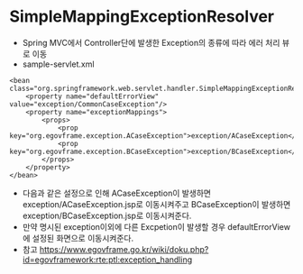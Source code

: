 # SimpleMappingExceptionResolver

- Spring MVC에서 Controller단에 발생한 Exception의 종류에 따라 에러 처리 뷰로 이동<br>
- sample-servlet.xml<br>
~~~
<bean class="org.springframework.web.servlet.handler.SimpleMappingExceptionResolver">
  	<property name="defaultErrorView" value="exception/CommonCaseException"/>
  	<property name="exceptionMappings">
  		<props>
  			<prop key="org.egovframe.exception.ACaseException">exception/ACaseException</prop>
  			<prop key="org.egovframe.exception.BCaseException">exception/BCaseException</prop>
  		</props>
  	</property>
</bean>
~~~

- 다음과 같은 설정으로 인해 ACaseException이 발생하면 exception/ACaseException.jsp로 이동시켜주고 BCaseException이 발생하면 exception/BCaseException.jsp로 이동시켜준다.<br>
- 만약 명시된 exception이외에 다른 Excpetion이 발생할 경우 defaultErrorView에 설정된 화면으로 이동시켜준다.<br>
- 참고 https://www.egovframe.go.kr/wiki/doku.php?id=egovframework:rte:ptl:exception_handling